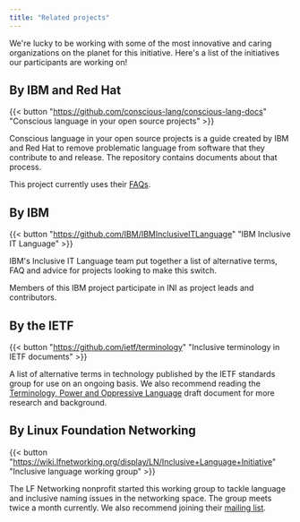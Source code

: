 ```yaml
---
title: "Related projects"
---
```


We're lucky to be working with some of the most innovative and caring organizations on the planet for this initiative. Here's a list of the initiatives our participants are working on!

## By IBM and Red Hat 

{{< button "https://github.com/conscious-lang/conscious-lang-docs" "Conscious language in your open source projects" >}}

Conscious language in your open source projects is a guide created by IBM and Red Hat to remove problematic language from software that they contribute to and release. The repository contains documents about that process. 

This project currently uses their [FAQs](faqs.md).

## By IBM

{{< button "https://github.com/IBM/IBMInclusiveITLanguage" "IBM Inclusive IT Language" >}}

IBM's Inclusive IT Language team put together a list of alternative terms, FAQ and advice for projects looking to make this switch.

Members of this IBM project participate in INI as project leads and contributors. 

## By the IETF

{{< button "https://github.com/ietf/terminology" "Inclusive terminology in IETF documents" >}}

A list of alternative terms in technology published by the IETF standards group for use on an ongoing basis. We also recommend reading the [Terminology, Power and Oppressive Language](https://tools.ietf.org/html/draft-knodel-terminology) draft document for more research and background.

## By Linux Foundation Networking

{{< button "https://wiki.lfnetworking.org/display/LN/Inclusive+Language+Initiative" "Inclusive language working group" >}}

The LF Networking nonprofit started this working group to tackle language and inclusive naming issues in the networking space. The group meets twice a month currently. We also recommend joining their [mailing list](https://lists.lfnetworking.org/g/inclusive-lang-wg).
